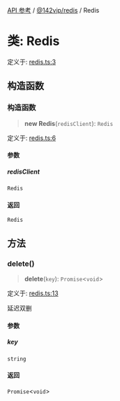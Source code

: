 [API 参考](../../../index.md) / [@142vip/redis](../index.md) / Redis

# 类: Redis

定义于: [redis.ts:3](https://github.com/142vip/core-x/blob/366c03709f86a3eb43798cad6f972465bd93322a/packages/redis/src/redis.ts#L3)

## 构造函数

### 构造函数

> **new Redis**(`redisClient`): `Redis`

定义于: [redis.ts:6](https://github.com/142vip/core-x/blob/366c03709f86a3eb43798cad6f972465bd93322a/packages/redis/src/redis.ts#L6)

#### 参数

##### redisClient

`Redis`

#### 返回

`Redis`

## 方法

### delete()

> **delete**(`key`): `Promise`\<`void`\>

定义于: [redis.ts:13](https://github.com/142vip/core-x/blob/366c03709f86a3eb43798cad6f972465bd93322a/packages/redis/src/redis.ts#L13)

延迟双删

#### 参数

##### key

`string`

#### 返回

`Promise`\<`void`\>
